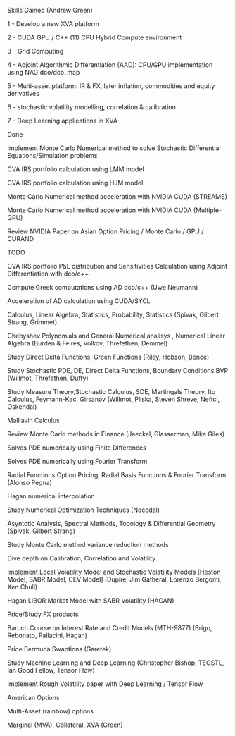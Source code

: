 
Skills Gained (Andrew Green)

1 - Develop a new XVA platform

2 - CUDA GPU / C++ (11) CPU Hybrid Compute environment

3 - Grid Computing

4 - Adjoint Algorithmic Differentiation (AAD): CPU/GPU implementation using NAG dco/dco_map

5 - Multi-asset platform: IR & FX, later inflation, commodities and equity derivatives

6 - stochastic volatility modelling, correlation & calibration

7 - Deep Learning applications in XVA

Done

Implement Monte Carlo Numerical method to solve Stochastic Differential Equations/Simulation problems

CVA IRS portfolio calculation using LMM model

CVA IRS portfolio calculation using HJM model

Monte Carlo Numerical method acceleration with NVIDIA CUDA (STREAMS)

Monte Carlo Numerical method acceleration with NVIDIA CUDA (Multiple-GPU)

Review NVIDIA Paper on Asian Option Pricing / Monte Carlo / GPU / CURAND

TODO

CVA IRS portfolio P&L distribution and Sensitivities Calculation using Adjoint Differentiation with dco/c++

Compute Greek computations using AD dco/c++ (Uwe Neumann)

Acceleration of AD calculation using CUDA/SYCL

Calculus, Linear Algebra, Statistics, Probability, Statistics (Spivak, Gilbert Strang, Grimmet)

Chebyshev Polynomials and General Numerical analisys , Numerical Linear Algebra (Burden & Feires, Volkov, Threfethen, Demmel)

Study Direct Delta Functions, Green Functions (Riley, Hobson, Bence)

Study Stochastic PDE,  DE, Direct Delta Functions, Boundary Conditions BVP (Willmot, Threfethen, Duffy)

Study Measure Theory,Stochastic Calculus, SDE, Martingals Theory, Ito Calculus, Feymann-Kac, Girsanov (Willmot, Pliska, Steven Shreve, Neftci, Oskendal)

Malliavin Calculus

Review Monte Carlo methods in Finance (Jaeckel, Glasserman, Mike Giles)

Solves PDE numerically using Finite Differences

Solves PDE numerically using Fourier Transform

Radial Functions Option Pricing, Radial Basis Functions & Fourier Transform (Alonso Pegna)

Hagan numerical interpolation 

Study Numerical Optimization Techniques (Nocedal)

Asyntotic Analysis, Spectral Methods, Topology & Differential Geometry (Spivak, Gilbert Strang)

Study Monte Carlo method variance reduction methods

Dive depth on Calibration, Correlation and Volatility

Implement Local Volatility Model and Stochastic Volatility Models [Heston Model, SABR Model, CEV Model]
(Dupire, Jim Gatheral, Lorenzo Bergomi, Xen Chuli)

Hagan LIBOR Market Model with SABR Volatility (HAGAN)

Price/Study FX products

Baruch Course on Interest Rate and Credit Models (MTH-9877) (Brigo, Rebonato, Pallacini, Hagan)

Price Bermuda Swaptions (Garetek)

Study Machine Learning and Deep Learning (Christopher Bishop, TEOSTL, Ian Good Fellow, Tensor Flow)

Implement Rough Volatility paper with Deep Learning / Tensor Flow

American Options 

Multi-Asset (rainbow) options

Marginal (MVA), Collateral, XVA (Green)
